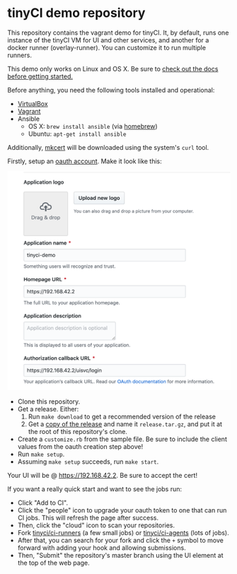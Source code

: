 # tinyCI demo repository

This repository contains the vagrant demo for tinyCI. It, by default, runs one
instance of the tinyCI VM for UI and other services, and another for a docker
runner (overlay-runner). You can customize it to run multiple runners.

This demo only works on Linux and OS X. Be sure to [check out the docs before getting started.](https://tinyci.org)

Before anything, you need the following tools installed and operational:

* [VirtualBox](https://virtualbox.org)
* [Vagrant](https://vagrantup.com)
* Ansible
  * OS X: `brew install ansible` (via [homebrew](https://brew.sh))
  * Ubuntu: `apt-get install ansible`

Additionally, [mkcert](https://github.com/FiloSottile/mkcert) will be downloaded using the system's `curl` tool.

Firstly, setup an [oauth account](https://github.com/settings/developers). Make it look like this:

<center><img width="640" src="github-oauth-settings.png" /></center>

* Clone this repository.
* Get a release. Either:
  1. Run `make download` to get a recommended version of the release
  1. Get a [copy of the release](https://github.com/tinyci/tinyci/releases/)
     and name it `release.tar.gz`, and put it at the root of this repository's
     clone.
* Create a `customize.rb` from the sample file. Be sure to include the client
  values from the oauth creation step above!
* Run `make setup`.
* Assuming `make setup` succeeds, run `make start`.

Your UI will be @ https://192.168.42.2. Be sure to accept the cert!

If you want a really quick start and want to see the jobs run:

* Click "Add to CI".
* Click the "people" icon to upgrade your oauth token to one that can run CI jobs. This will refresh the page after success.
* Then, click the "cloud" icon to scan your repositories.
* Fork [tinyci/ci-runners](https://github.com/tinyci/ci-runners) (a few small jobs) or [tinyci/ci-agents](https://github.com/tinyci/ci-agents) (lots of jobs).
* After that, you can search for your fork and click the `+` symbol to move forward with adding your hook and allowing submissions.
* Then, "Submit" the repository's master branch using the UI element at the top
  of the web page.
